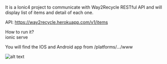 It is a Ionic4 project to communicate with Way2Recycle RESTful API and will display list of items and detail of each one.

API:
https://way2recycle.herokuapp.com/v1/items

How to run it?  
ionic serve

You will find the IOS and Android app from /platforms/.../www

![alt text](pic/readme.gif)

